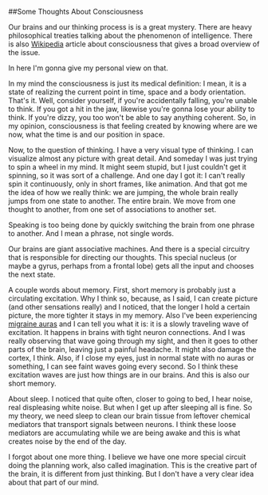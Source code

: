 
##Some Thoughts About Consciousness

  Our brains and our thinking process is is a great mystery. There are heavy philosophical
  treaties talking about the phenomenon of intelligence. There is also
  [Wikipedia](https://en.wikipedia.org/wiki/Consciousness) article about consciousness that
  gives a broad overview of the issue.

  In here I'm gonna give my personal view on that.

  In my mind the consciousness is just its medical definition: I mean, it is a state of realizing
  the current point in time, space and a body orientation. That's it. Well, consider yourself, if
  you're accidentally falling, you're unable to think. If you got a hit in the jaw, likewise 
  you're gonna lose your ability to think. If you're dizzy, you too won't be able to say anything 
  coherent. So, in my opinion, consciousness is that feeling created by knowing where are we now,
  what the time is and our position in space.

  Now, to the question of thinking. I have a very visual type of thinking. I can visualize almost
  any picture with great detail. And someday I was just trying to spin a wheel in my mind. It 
  might seem stupid, but I just couldn't get it spinning, so it was sort of a challenge. And one 
  day I got it: I can't really spin it continuously, only in short frames, like animation. And that
  got me the idea of how we really think: we are jumping, the whole brain really jumps from one
  state to another. The entire brain. We move from one thought to another, from one set of 
  associations to another set.

  Speaking is too being done by quickly switching the brain from one phrase to another. And I mean
  a phrase, not single words.

  Our brains are giant associative machines. And there is a special circuitry that is responsible
  for directing our thoughts. This special nucleus (or maybe a gyrus, perhaps from a frontal lobe)
  gets all the input and chooses the next state.

  A couple words about memory. First, short memory is probably just a circulating excitation. Why
  I think so, because, as I said, I can create picture (and other sensations really) and I noticed,
  that the longer I hold a certain picture, the more tighter it stays in my memory. Also I've
  been experiencing 
  [migraine auras](http://www.blog.migrainepal.com/blog/2015/8/6/migraine-with-aura-symptoms-triggers-treatment)
  and I can tell you what it is: it is a slowly traveling wave of excitation. It happens in brains
  with tight neuron connections. And I was really observing that wave going through my sight,
  and then it goes to other parts of the brain, leaving just a painful headache. It might also
  damage the cortex, I think. Also, if I close my eyes, just in normal state with no auras or 
  something, I can see faint waves going every second. So I think these excitation waves are just
  how things are in our brains. And this is also our short memory.

  About sleep. I noticed that quite often, closer to going to bed, I hear noise, real displeasing
  white noise. But when I get up after sleeping all is fine. So my theory, we need sleep to clean
  our brain tissue from leftover chemical mediators that transport signals between neurons. I
  think these loose mediators are accumulating while we are being awake and this is what creates
  noise by the end of the day.

  I forgot about one more thing. I believe we have one more special circuit doing the planning 
  work, also called imagination. This is the creative part of the brain, it is different from 
  just thinking. But I don't have a very clear idea about that part of our mind.


